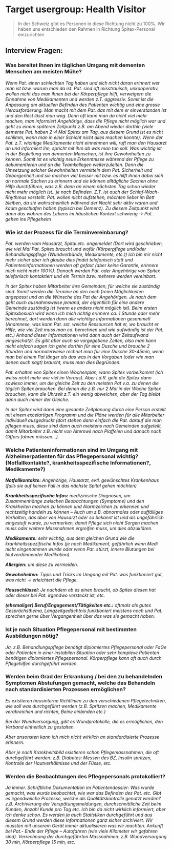 # Target usergroup: Health Visitor

> In der Schweiz gibt es Personen in diese Richtung nicht zu 100%.
> Wir haben uns entschieden den Rahmen in Richtung Spitex-Personal einzurichten

## Interview Fragen:
### Was bereitet Ihnen im täglichen Umgang mit dementen Menschen am meisten Mühe?
*Wenn Pat. einen schlechten Tag haben und sich nicht daran erinnert wer man ist bzw. warum man da ist. Pat. sind oft misstrauisch, unkooperativ, wollen nicht das man ihnen bei der Körperpflege hilft, verweigern die Einnahme von Medikamenten und werden z.T. aggressiv. Somit ist die Anpassung am aktuellen Befinden des Patienten wichtig und eine grosse Herausforderung. Man macht mit dem Pat. das mit dem er einverstanden ist und den Rest lässt man weg. Denn oft kann man da nicht viel mehr machen, man informiert Angehörige, dass die Pflege nicht möglich war und geht zu einem späteren Zeitpunkt z.B. am Abend wieder dorthin (viele demente Pat. haben 2-4 Mal Spitex am Tag, aus diesem Grund ist es nicht schlimm, wenn man in einer Schicht nicht alles machen konnte). Wenn der Pat. z.T. wichtige Medikamente nicht einnehmen will, ruft man den Hausarzt an und informiert ihn, spricht mit ihm ab was man tun soll.
Was wichtig ist in der Begleitung von dementen Menschen, ist ihre Gewohnheiten zu kennen. Somit ist es wichtig neue Erkenntnisse während der Pflege zu dokumentieren und an die Teamkollegen weiterzuleiten. Denn die Umsetzung solcher Gewohnheiten vermitteln dem Pat. Sicherheit und Geborgenheit und sie machen viel besser mit bzw. es hilft ihnen dabei sich an normale Sachen zu erinnern und sie können alltägliche Sachen ohne Hilfe durchführen, was z.B. dann an einem nächsten Tag schon wieder nicht mehr möglich ist...je nach Befinden.
Z.T. ist auch der Schlaf-Wach-Rhythmus verstellt. Pat. wollen nicht aufstehen, möchten lieber im Bett bleiben, da sie wahrscheinlich während der Nacht sehr aktiv waren und kaum geschlafen haben (typisch bei Demenz). Zu diesem Zeitpunkt wird dann das wahren des Lebens im häuslichen Kontext schwierig → Pat. gehen ins Pflegeheim*

### Wie ist der Prozess für die Terminvereinbarung?
*Pat. werden vom Hausarzt, Spital etc. angemeldet (Dort wird geschrieben, wie viel Mal Pat. Spitex braucht und wofür (Körperpflege und/oder Behandlungspflege (Wundverbände, Medikamente, etc.)) Ich bin mir nicht mehr sicher aber ich glaube dies findet telefonisch statt und Patienteninformationen werden oft gefaxt (aber keine Garantie, erinnere mich nicht mehr 100%). Danach werden Pat. oder Angehörige von Spitex telefonisch kontaktiert und ein Termin bzw. mehrere werden vereinbart.*

*In der Spitex haben Mitarbeiter ihre Gemeinden, für welche sie zuständig sind. Somit werden die Termine an den noch freien Möglichkeiten angepasst und an die Wünsche des Pat der Angehörigen. Je nach dem geht auch ausnahmsweise jemand, der eigentlich für eine andere Gemeinde zuständig ist (wenn es anders nicht möglich ist). Beim ersten Spitexbesuch wird wenn ich mich richtig erinnere ca. 1 Stunde oder mehr berechnet, dort werden dann alle wichtige Informationen gesammelt (Anamnese, was kann Pat. sst. welche Ressourcen hat er, wo braucht er Hilfe, wie viel Zeit muss man ca. berechnen und wie aufwändig ist der Pat. etc.) Anhand dieser Informationen wird dann auch der Zeitaufwand eingeschätzt. Es gibt aber auch so vorgegebene Zeiten, also man kann nicht einfach sagen ich gehe dorthin für eine Dusche und brauche 2 Stunden und normalerweise rechnet man für eine Dusche 30-45min, wenn man bei einem Pat länger als das was in den Vorgaben (oder wie man denen auch sagt) braucht, muss man dies Begründen.*

*Pat. erhalten von Spitex einen Wochenplan, wann Spitex vorbeikommt (ich weiss nicht mehr wie viel im Voraus). Aber i.d.R. geht die Spitex dann sowieso immer, um die gleiche Zeit zu den meisten Pat v.a. zu denen die täglich Spitex brauchen. Bei denen die z.B. nur 2 Mal in der Woche Spitex brauchen, kann die Uhrzeit z.T. ein wenig abweichen, aber der Tag bleibt dann auch immer der Gleiche.*

*In der Spitex wird dann eine gesamte Zeitplanung durch eine Person erstellt mit einem excelartigen Programm und die Pläne werden für alle Mitarbeiter individuell ausgedruckt (dort stehen dann einfach die Pat. darauf die man pflegen muss, diese sind dann auch meistens nach Gemeinden aufgeteilt, damit Mitarbeiter z.B. nicht von Alterswil nach Plaffeien und danach nach Giffers fahren müssen...).*

### Welche Patienteninformationen sind im Umgang mit Alzheimerpatienten für das Pflegepersonal wichtig? (Notfallkontakte?, krankheitsspezifische Informationen?, Medikamente?)
_**Notfallkontakte:** Angehörige, Hausarzt, evtl. gewünschtes Krankenhaus (falls sie auf keinen Fall in das nächste Spital gehen möchten)_

_**Krankheitsspezifische Infos:** medizinische Diagnosen, um Zusammenhänge zwischen Beobachtungen (Symptome) und den Krankheiten machen zu können und Alarmzeichen zu erkennen und rechtzeitig handeln zu können – Auch um z.B. abnormales oder auffälliges Verhalten, das aber von Hausarzt oder so bekannt ist und als ungefährlich eingestuft wurde, zu vermerken, damit Pflege sich nicht Sorgen machen muss oder weitere Massnahmen ergreifen muss, um dies abzuklären._

_**Medikamente:** sehr wichtig, aus dem gleichen Grund wie die krankheitsspezifische Infos (je nach Medikament, gefährlich wenn Medi nicht eingenommen wurde oder wenn Pat. stürzt, innere Blutungen bei blutverdünnender Medikation)._

_**Allergien:** um diese zu vermeiden._

_**Gewohnheiten:** Tipps und Tricks im Umgang mit Pat. was funktioniert gut, was nicht → erleichtert die Pflege._

_**Hausschlüssel:** Je nachdem ob es einen braucht, ob Spitex diesen hat oder dieser bei Pat. irgendwo versteckt ist, etc._

_**(ehemaliger) Beruf/Engagement/Tätigkeiten etc.:** oftmals als gutes Gesprächsthema, Langzeitgedächtnis funktioniert meistens noch und Pat. sprechen gerne über Vergangenheit über das was sie gemacht haben._

### Ist je nach Situation Pflegepersonal mit bestimmten Ausbildungen nötig?
*Ja, z.B. Behandlungspflege benötigt diplomiertes Pflegepersonal oder FaGe oder Patienten in einer instabilen Situation oder sehr komplexe Patienten benötigen diplomiertes Pflegepersonal.
Körperpflege kann oft auch durch Pflegehilfen durchgeführt werden.*

### Werden beim Grad der Erkrankung / bei den zu behandelnden Symptomen Abstufungen gemacht, welche das Behandeln nach standardisierten Prozessen ermöglichen?

*Es existieren hausinterne Richtlinien zu den verschiedenen Pflegetechniken, wie soll was durchgeführt werden (z.B. Spritzen machen, Medikamente verabreichen und richten, Beine einbinden etc.)*

*Bei der Wundversorgung, gibt es Wundprotokolle, die es ermöglichen, den Verband einheitlich zu gestalten.*

*Aber ansonsten kann ich mich nicht wirklich an standardisierte Prozesse erinnern.*

*Aber je nach Krankheitsbild existieren schon Pflegemassnahmen, die oft durchgeführt werden: z.B. Diabetes: Messen des BZ, Insulin spritzen, Kontrolle der Hautverhältnisse und der Füsse, etc.*

### Werden die Beobachtungen des Pflegepersonals protokolliert?
*Ja immer. Schriftliche Dokumentation im Patientendossier: Was wurde gemacht, was wurde beobachtet, wie war das Befinden des Pat. etc.
Gibt es irgendwelche Prozesse, welche als Qualitätskontrolle genutzt werden? z.B. Archivierung der Verspätungsmeldungen, durchschnittliche Zeit beim Kunden, Anzahl Kunde pro Tag etc.
Ich bin da nicht wirklich informiert, aber ich denke schon. Es werden ja auch Statistiken durchgeführt und aus diesem Grund werden diese Informationen ganz sicher archiviert.
Wir mussten mit unserem Gerät immer aktualisieren was wir machten.
Ankunft bei Pat.- Ende der Pflege – Autofahren (wie viele Kilometer wir gefahren sind).
Verrechnung der durchgeführten Massnahmen: z.B. Wundversorgung 30 min, Körperpflege 15 min, etc.*
